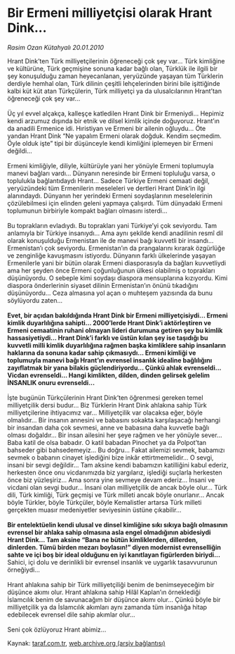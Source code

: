 # Bir Ermeni milliyetçisi olarak Hrant Dink...

*Rasim Ozan Kütahyalı 20.01.2010*

<div class="yazi">Hrant Dink’ten Türk milliyetçilerinin öğreneceği çok şey var... Türk kimliğine ve kültürüne, Türk geçmişine sonuna kadar bağlı olan, Türklük ile ilgili bir şey konuşulduğu zaman heyecanlanan, yeryüzünde yaşayan tüm Türklerin derdiyle hemhal olan, Türk dilinin çeşitli lehçelerinden birini bile işittiğinde kalbi küt küt atan Türkçülerin, Türk milliyetçi ya da ulusalcılarının Hrant’tan öğreneceği çok şey var... <br/><br/>Üç yıl evvel alçakça, kalleşçe katledilen Hrant Dink bir Ermeniydi... Hepimiz kendi arzumuz dışında bir etnik ve dilsel kimlik içinde doğuyoruz. Hrant’ın da anadili Ermenice idi. Hıristiyan ve Ermeni bir ailenin oğluydu... Öte yandan Hrant Dink “Ne yapalım Ermeni olarak doğduk. Kendim seçmedim. Öyle olduk işte” tipi bir düşünceyle kendi kimliğini iplemeyen bir Ermeni değildi... <br/><br/>Ermeni kimliğiyle, diliyle, kültürüyle yani her yönüyle Ermeni toplumuyla manevi bağları vardı... Dünyanın neresinde bir Ermeni topluluğu varsa, o toplulukla bağlantıdaydı Hrant... Sadece Türkiye Ermeni cemaati değil, yeryüzündeki tüm Ermenilerin meseleleri ve dertleri Hrant Dink’in ilgi alanındaydı. Dünyanın her yerindeki Ermeni soydaşlarının meselelerinin çözülebilmesi için elinden geleni yapmaya çalışırdı. Tüm dünyadaki Ermeni toplumunun birbiriyle kompakt bağları olmasını isterdi... <br/><br/>Bu toprakların evladıydı. Bu toprakları yani Türkiye’yi çok seviyordu. Tam anlamıyla bir Türkiye insanıydı... Ama aynı şekilde kendi anadilinin resmî dil olarak konuşulduğu Ermenistan ile de manevi bağı kuvvetli bir insandı... Ermenistan’ı çok seviyordu. Ermenistan’ın da prangalarını kırarak özgürlüğe ve zenginliğe kavuşmasını istiyordu. Dünyanın farklı ülkelerinde yaşayan Ermenilerle yani bir bütün olarak Ermeni diasporasıyla da bağları kuvvetliydi ama her şeyden önce Ermeni çoğunluğunun ülkesi olabilmiş o toprakları düşünüyordu. O sebeple kimi soydaşı diaspora mensuplarına kızıyordu. Kimi diaspora önderlerinin siyaset dilinin Ermenistan’ın önünü tıkadığını düşünüyordu... Ceza almasına yol açan o muhteşem yazısında da bunu söylüyordu zaten...<b> <br/><br/>Evet, bir açıdan bakıldığında Hrant Dink bir Ermeni milliyetçisiydi... Ermeni kimlik duyarlılığına sahipti... 2000’lerde Hrant Dink’i aktörleştiren ve Ermeni cemaatinin ruhani olmayan lideri durumuna getiren şey bu kimlik hassasiyetiydi... Hrant Dink’i farklı ve üstün kılan şey ise taşıdığı bu kuvvetli milli kimlik duyarlılığına rağmen başka kimliklere sahip insanların haklarına da sonuna kadar sahip çıkmasıydı... Ermeni kimliği ve toplumuyla manevi bağı Hrant’ın evrensel insanlık idealine bağlılığını zayıflatmak bir yana bilakis güçlendiriyordu... Çünkü ahlak evrenseldi... Vicdan evrenseldi... Hangi kimlikten, dilden, dinden gelirsek gelelim İNSANLIK onuru evrenseldi...</b> <br/><br/>İşte bugünün Türkçülerinin Hrant Dink’ten öğrenmesi gereken temel milliyetçilik dersi budur... Biz Türklerin Hrant Dink ahlakına sahip Türk milliyetçilerine ihtiyacımız var... Milliyetçilik var olacaksa eğer, böyle olmalıdır... Bir insanın annesini ve babasını sokakta karşılaşacağı herhangi bir insandan daha çok sevmesi, anne ve babasına daha kuvvetle bağlı olması doğaldır... Bir insan ailesini her şeye rağmen ve her yönüyle sever... Baba katil de olsa babadır. O katil babadan Pinochet ya da Polpot’tan bahseder gibi bahsedemeyiz... Bu doğru... Fakat ailemizi sevmek, babamızı sevmek o babanın cinayet işlediğini bize inkâr ettirtmemelidir... O sevgi, insani bir sevgi değildir... Tam aksine kendi babamızın katilliğini kabul ederiz, herkesten önce onu vicdanımızda biz yargılarız, işlediği suçlarla herkesten önce biz yüzleşiriz... Ama sonra yine sevmeye devam ederiz... İnsani ve vicdani olan sevgi budur... İnsani olan milliyetçilik de ancak böyle olur... Türk dili, Türk kimliği, Türk geçmişi ve Türk milleti ancak böyle onurlanır... Ancak böyle Türkler, böyle Türkçüler, böyle Kemalistler artarsa Türk milleti gerçekten muasır medeniyetler seviyesinin üstüne çıkabilir...<b> <br/><br/>Bir entelektüelin kendi ulusal ve dinsel kimliğine sıkı sıkıya bağlı olmasının evrensel bir ahlaka sahip olmasına asla engel olmadığının abidesiydi Hrant Dink... Tam aksine “Bana ne bütün kimliklerden, dillerden, dinlerden. Tümü birden mezarı boylasın!” diyen modernist evrenselliğin sahte ve içi boş bir ideal olduğunu en iyi kanıtlayan figürlerden biriydi...</b> Sahici, içi dolu ve derinlikli bir evrensel insanlık ve uygarlık tasavvurunun örneğiydi... <br/><br/>Hrant ahlakına sahip bir Türk milliyetçiliği benim de benimseyeceğim bir düşünce akımı olur. Hrant ahlakına sahip Hilâl Kaplan’ın örneklediği İslamcılık benim de savunacağım bir düşünce akımı olur... Çünkü böyle bir milliyetçilik ya da İslamcılık akımları aynı zamanda tüm insanlığa hitap edebilecek evrensel dile sahip akımlar olur... <br/><br/>Seni çok özlüyoruz Hrant abimiz...</div>

Kaynak: [taraf.com.tr](http://taraf.com.tr:80/makale/9608.htm), [web.archive.org (arşiv bağlantısı)](http://web.archive.org/web/20100331002744/http://taraf.com.tr:80/makale/9608.htm)

